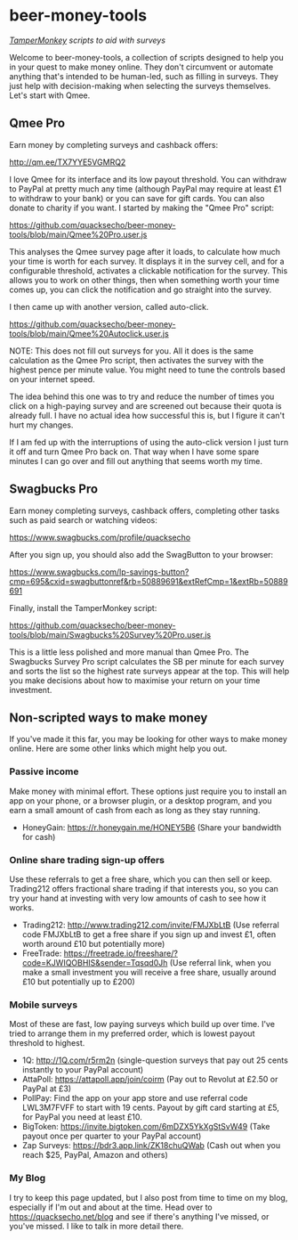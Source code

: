 # beer-money-tools

_[TamperMonkey](https://www.tampermonkey.net/) scripts to aid with surveys_

Welcome to beer-money-tools, a collection of scripts designed to help you in your quest to make money online. They don't circumvent or automate anything that's intended to be human-led, such as filling in surveys. They just help with decision-making when selecting the surveys themselves. Let's start with Qmee.

## Qmee Pro

Earn money by completing surveys and cashback offers:

http://qm.ee/TX7YYE5VGMRQ2

I love Qmee for its interface and its low payout threshold. You can withdraw to PayPal at pretty much any time (although PayPal may require at least £1 to withdraw to your bank) or you can save for gift cards. You can also donate to charity if you want. I started by making the "Qmee Pro" script:

https://github.com/quacksecho/beer-money-tools/blob/main/Qmee%20Pro.user.js

This analyses the Qmee survey page after it loads, to calculate how much your time is worth for each survey. It displays it in the survey cell, and for a configurable threshold, activates a clickable notification for the survey. This allows you to work on other things, then when something worth your time comes up, you can click the notification and go straight into the survey.

I then came up with another version, called auto-click.

https://github.com/quacksecho/beer-money-tools/blob/main/Qmee%20Autoclick.user.js

NOTE: This does not fill out surveys for you. All it does is the same calculation as the Qmee Pro script, then activates the survey with the highest pence per minute value. You might need to tune the controls based on your internet speed.

The idea behind this one was to try and reduce the number of times you click on a high-paying survey and are screened out because their quota is already full. I have no actual idea how successful this is, but I figure it can't hurt my changes.

If I am fed up with the interruptions of using the auto-click version I just turn it off and turn Qmee Pro back on. That way when I have some spare minutes I can go over and fill out anything that seems worth my time.

## Swagbucks Pro

Earn money completing surveys, cashback offers, completing other tasks such as paid search or watching videos:

https://www.swagbucks.com/profile/quacksecho

After you sign up, you should also add the SwagButton to your browser:

https://www.swagbucks.com/lp-savings-button?cmp=695&cxid=swagbuttonref&rb=50889691&extRefCmp=1&extRb=50889691

Finally, install the TamperMonkey script:

https://github.com/quacksecho/beer-money-tools/blob/main/Swagbucks%20Survey%20Pro.user.js

This is a little less polished and more manual than Qmee Pro. The Swagbucks Survey Pro script calculates the SB per minute for each survey and sorts the list so the highest rate surveys appear at the top. This will help you make decisions about how to maximise your return on your time investment.

## Non-scripted ways to make money

If you've made it this far, you may be looking for other ways to make money online. Here are some other links which might help you out.

### Passive income

Make money with minimal effort. These options just require you to install an app on your phone, or a browser plugin, or a desktop program, and you earn a small amount of cash from each as long as they stay running.

* HoneyGain: https://r.honeygain.me/HONEY5B6 (Share your bandwidth for cash)

### Online share trading sign-up offers

Use these referrals to get a free share, which you can then sell or keep. Trading212 offers fractional share trading if that interests you, so you can try your hand at investing with very low amounts of cash to see how it works.

* Trading212: http://www.trading212.com/invite/FMJXbLtB (Use referral code FMJXbLtB to get a free share if you sign up and invest £1, often worth around £10 but potentially more)
* FreeTrade: https://freetrade.io/freeshare/?code=KJWIQOBHIS&sender=Tqsqd0Jh (Use referral link, when you make a small investment you will receive a free share, usually around £10 but potentially up to £200)

### Mobile surveys

Most of these are fast, low paying surveys which build up over time. I've tried to arrange them in my preferred order, which is lowest payout threshold to highest.

* 1Q: http://1Q.com/r5rm2n (single-question surveys that pay out 25 cents instantly to your PayPal account)
* AttaPoll: https://attapoll.app/join/coirm (Pay out to Revolut at £2.50 or PayPal at £3)
* PollPay: Find the app on your app store and use referral code LWL3M7FVFF to start with 19 cents. Payout by gift card starting at £5, for PayPal you need at least £10.
* BigToken: https://invite.bigtoken.com/6mDZX5YkXgStSvW49 (Take payout once per quarter to your PayPal account)
* Zap Surveys: https://bdr3.app.link/ZK18chuQWab (Cash out when you reach $25, PayPal, Amazon and others)

### My Blog

I try to keep this page updated, but I also post from time to time on my blog, especially if I'm out and about at the time. Head over to https://quacksecho.net/blog and see if there's anything I've missed, or you've missed. I like to talk in more detail there.
